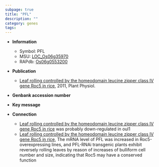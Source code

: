 ```yaml
---
subpage: true
title: "PFL"
description: ""
category: genes
tags: 
---
```


* **Information**  
    + Symbol: PFL  
    + MSU: [LOC_Os06g35970](http://rice.plantbiology.msu.edu/cgi-bin/ORF_infopage.cgi?orf=LOC_Os06g35970)  
    + RAPdb: [Os06g0553200](http://rapdb.dna.affrc.go.jp/viewer/gbrowse_details/irgsp1?name=Os06g0553200)  

* **Publication**  
    + [Leaf rolling controlled by the homeodomain leucine zipper class IV gene Roc5 in rice](http://www.ncbi.nlm.nih.gov/pubmed?term=Leaf+rolling+controlled+by+the+homeodomain+leucine+zipper+class+IV+gene+Roc5+in+rice%5BTitle%5D), 2011, Plant Physiol.

* **Genbank accession number**  

* **Key message**  

* **Connection**  
    + [Leaf rolling controlled by the homeodomain leucine zipper class IV gene Roc5 in rice](PFL) was probably down-regulated in oul1
    + [Leaf rolling controlled by the homeodomain leucine zipper class IV gene Roc5 in rice](http://www.ncbi.nlm.nih.gov/pubmed?term=Leaf+rolling+controlled+by+the+homeodomain+leucine+zipper+class+IV+gene+Roc5+in+rice%5BTitle%5D), The mRNA level of PFL was increased in Roc5-overexpressing lines, and PFL-RNAi transgenic plants exhibit reversely rolling leaves by reason of increases of bulliform cell number and size, indicating that Roc5 may have a conserved function



